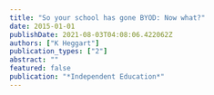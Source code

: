 ```yaml
---
title: "So your school has gone BYOD: Now what?"
date: 2015-01-01
publishDate: 2021-08-03T04:08:06.422062Z
authors: ["K Heggart"]
publication_types: ["2"]
abstract: ""
featured: false
publication: "*Independent Education*"
---
```


